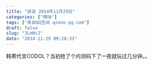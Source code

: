 ```yaml
---
title: "说说 2014年11月29日"
categories: ["嘀咕"]
tags: ["来自QQ空间 qzone.qq.com"]
draft: false
slug: "3LmNc2"
date: "2014-11-29 09:28:33"
---
```


韩寒代言CODOL？当初抢了个内测码下了一夜就玩过几分钟。。
